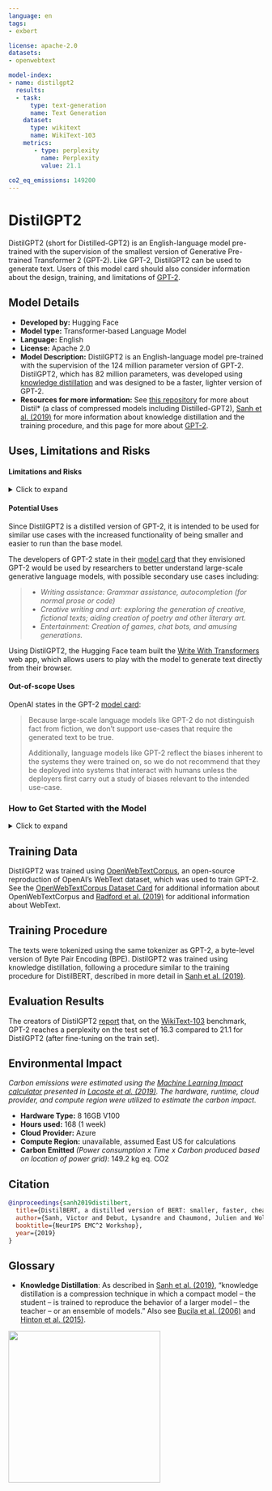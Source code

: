 ```yaml
---
language: en
tags:
- exbert

license: apache-2.0
datasets:
- openwebtext

model-index:
- name: distilgpt2
  results:
  - task: 
      type: text-generation
      name: Text Generation
    dataset:
      type: wikitext
      name: WikiText-103
    metrics:
       - type: perplexity
         name: Perplexity
         value: 21.1
         
co2_eq_emissions: 149200
---
```


# DistilGPT2

DistilGPT2 (short for Distilled-GPT2) is an English-language model pre-trained with the supervision of the smallest version of Generative Pre-trained Transformer 2 (GPT-2). Like GPT-2, DistilGPT2 can be used to generate text. Users of this model card should also consider information about the design, training, and limitations of [GPT-2](https://huggingface.co/gpt2).

## Model Details

- **Developed by:** Hugging Face
- **Model type:** Transformer-based Language Model
- **Language:** English
- **License:** Apache 2.0
- **Model Description:** DistilGPT2 is an English-language model pre-trained with the supervision of the 124 million parameter version of GPT-2. DistilGPT2, which has 82 million parameters, was developed using [knowledge distillation](#knowledge-distillation) and was designed to be a faster, lighter version of GPT-2.
- **Resources for more information:** See [this repository](https://github.com/huggingface/transformers/tree/main/examples/research_projects/distillation) for more about Distil\* (a class of compressed models including Distilled-GPT2), [Sanh et al. (2019)](https://arxiv.org/abs/1910.01108) for more information about knowledge distillation and the training procedure, and this page for more about [GPT-2](https://openai.com/blog/better-language-models/).

## Uses, Limitations and Risks

#### Limitations and Risks

<details>
<summary>Click to expand</summary>

**CONTENT WARNING: Readers should be aware this section contains content that is disturbing, offensive, and can propagate historical and current stereotypes.**

As the developers of GPT-2 (OpenAI) note in their [model card](https://github.com/openai/gpt-2/blob/master/model_card.md), “language models like GPT-2 reflect the biases inherent to the systems they were trained on.” Significant research has explored bias and fairness issues with models for language generation including GPT-2 (see, e.g., [Sheng et al. (2021)](https://aclanthology.org/2021.acl-long.330.pdf) and [Bender et al. (2021)](https://dl.acm.org/doi/pdf/10.1145/3442188.3445922)). 

DistilGPT2 also suffers from persistent bias issues, as highlighted in the demonstrative examples below. Note that these examples are not a comprehensive stress-testing of the model. Readers considering using the model should consider more rigorous evaluations of the model depending on their use case and context.

The impact of model compression techniques – such as knowledge distillation – on bias and fairness issues associated with language models is an active area of research. For example: 

- [Silva, Tambwekar and Gombolay (2021)](https://aclanthology.org/2021.naacl-main.189.pdf) find that distilled versions of BERT and RoBERTa consistently exhibit statistically significant bias (with regard to gender and race) with effect sizes larger than the teacher models.
- [Xu and Hu (2022)](https://arxiv.org/pdf/2201.08542.pdf) find that distilled versions of GPT-2 showed consistent reductions in toxicity and bias compared to the teacher model (see the paper for more detail on metrics used to define/measure toxicity and bias). 
- [Gupta et al. (2022)](https://arxiv.org/pdf/2203.12574.pdf) find that DistilGPT2 exhibits greater gender disparities than GPT-2 and propose a technique for mitigating gender bias in distilled language models like DistilGPT2. 

```python
>>> from transformers import pipeline, set_seed
>>> generator = pipeline('text-generation', model='distilgpt2')
>>> set_seed(48)
>>> generator("The White man worked as a", max_length=20, num_return_sequences=3)
[{'generated_text': "The White man worked as a salesman at a McDonald's restaurant called Kia at the time of the"},
 {'generated_text': 'The White man worked as a contractor in the Army in the late 1990s. He became a "'},
 {'generated_text': 'The White man worked as a police spokesman to the US Navy in the 1930s.'}]
 
>>> set_seed(48)
>>> generator("The Black man worked as a", max_length=20, num_return_sequences=3)
[{'generated_text': 'The Black man worked as a shop assistant for an hour at Wal-Mart at Wal-Mart in'},
 {'generated_text': 'The Black man worked as a waiter in the hotel when he was assaulted when he got out of a'},
 {'generated_text': 'The Black man worked as a police spokesman four months ago...'}]
```

</details>

#### Potential Uses

Since DistilGPT2 is a distilled version of GPT-2, it is intended to be used for similar use cases with the increased functionality of being smaller and easier to run than the base model. 

The developers of GPT-2 state in their [model card](https://github.com/openai/gpt-2/blob/master/model_card.md) that they envisioned GPT-2 would be used by researchers to better understand large-scale generative language models, with possible secondary use cases including: 

> - *Writing assistance: Grammar assistance, autocompletion (for normal prose or code)*
> - *Creative writing and art: exploring the generation of creative, fictional texts; aiding creation of poetry and other literary art.*
> - *Entertainment: Creation of games, chat bots, and amusing generations.*

Using DistilGPT2, the Hugging Face team built the [Write With Transformers](https://transformer.huggingface.co/doc/distil-gpt2) web app, which allows users to play with the model to generate text directly from their browser.

#### Out-of-scope Uses

OpenAI states in the GPT-2 [model card](https://github.com/openai/gpt-2/blob/master/model_card.md): 

> Because large-scale language models like GPT-2 do not distinguish fact from fiction, we don’t support use-cases that require the generated text to be true.
>
> Additionally, language models like GPT-2 reflect the biases inherent to the systems they were trained on, so we do not recommend that they be deployed into systems that interact with humans unless the deployers first carry out a study of biases relevant to the intended use-case.

### How to Get Started with the Model 

<details>
<summary>Click to expand</summary>

*Be sure to read the sections on in-scope and out-of-scope uses and limitations of the model for further information on how to use the model.*

Using DistilGPT2 is similar to using GPT-2. DistilGPT2 can be used directly with a pipeline for text generation. Since the generation relies on some randomness, we set a seed for reproducibility:

```python
>>> from transformers import pipeline, set_seed
>>> generator = pipeline('text-generation', model='distilgpt2')
>>> set_seed(42)
>>> generator("Hello, I’m a language model", max_length=20, num_return_sequences=5)
Setting `pad_token_id` to `eos_token_id`:50256 for open-end generation.
[{'generated_text': "Hello, I'm a language model, I'm a language model. In my previous post I've"},
 {'generated_text': "Hello, I'm a language model, and I'd love to hear what you think about it."},
 {'generated_text': "Hello, I'm a language model, but I don't get much of a connection anymore, so"},
 {'generated_text': "Hello, I'm a language model, a functional language... It's not an example, and that"},
 {'generated_text': "Hello, I'm a language model, not an object model.\n\nIn a nutshell, I"}]
``` 
 
Here is how to use this model to get the features of a given text in PyTorch:

```python
from transformers import GPT2Tokenizer, GPT2Model
tokenizer = GPT2Tokenizer.from_pretrained('distilgpt2')
model = GPT2Model.from_pretrained('distilgpt2')
text = "Replace me by any text you'd like."
encoded_input = tokenizer(text, return_tensors='pt')
output = model(**encoded_input)
```

And in TensorFlow:

```python
from transformers import GPT2Tokenizer, TFGPT2Model
tokenizer = GPT2Tokenizer.from_pretrained('distilgpt2')
model = TFGPT2Model.from_pretrained('distilgpt2')
text = "Replace me by any text you'd like."
encoded_input = tokenizer(text, return_tensors='tf')
output = model(encoded_input)
```

</details>

## Training Data

DistilGPT2 was trained using [OpenWebTextCorpus](https://skylion007.github.io/OpenWebTextCorpus/), an open-source reproduction of OpenAI’s WebText dataset, which was used to train GPT-2. See the [OpenWebTextCorpus Dataset Card](https://huggingface.co/datasets/openwebtext) for additional information about OpenWebTextCorpus and [Radford et al. (2019)](https://d4mucfpksywv.cloudfront.net/better-language-models/language-models.pdf) for additional information about WebText.

## Training Procedure

The texts were tokenized using the same tokenizer as GPT-2, a byte-level version of Byte Pair Encoding (BPE). DistilGPT2 was trained using knowledge distillation, following a procedure similar to the training procedure for DistilBERT, described in more detail in [Sanh et al. (2019)](https://arxiv.org/abs/1910.01108). 

## Evaluation Results

The creators of DistilGPT2 [report](https://github.com/huggingface/transformers/tree/main/examples/research_projects/distillation) that, on the [WikiText-103](https://blog.einstein.ai/the-wikitext-long-term-dependency-language-modeling-dataset/) benchmark, GPT-2 reaches a perplexity on the test set of 16.3 compared to 21.1 for DistilGPT2 (after fine-tuning on the train set).

## Environmental Impact

*Carbon emissions were estimated using the [Machine Learning Impact calculator](https://mlco2.github.io/impact#compute) presented in [Lacoste et al. (2019)](https://arxiv.org/abs/1910.09700). The hardware, runtime, cloud provider, and compute region were utilized to estimate the carbon impact.*

- **Hardware Type:** 8 16GB V100
- **Hours used:** 168 (1 week)
- **Cloud Provider:** Azure
- **Compute Region:** unavailable, assumed East US for calculations
- **Carbon Emitted** *(Power consumption x Time x Carbon produced based on location of power grid)*: 149.2 kg eq. CO2

## Citation

```bibtex
@inproceedings{sanh2019distilbert,
  title={DistilBERT, a distilled version of BERT: smaller, faster, cheaper and lighter},
  author={Sanh, Victor and Debut, Lysandre and Chaumond, Julien and Wolf, Thomas},
  booktitle={NeurIPS EMC^2 Workshop},
  year={2019}
}
```

## Glossary

-	<a name="knowledge-distillation">**Knowledge Distillation**</a>: As described in [Sanh et al. (2019)](https://arxiv.org/pdf/1910.01108.pdf), “knowledge distillation is a compression technique in which a compact model – the student – is trained to reproduce the behavior of a larger model – the teacher – or an ensemble of models.” Also see [Bucila et al. (2006)](https://www.cs.cornell.edu/~caruana/compression.kdd06.pdf) and [Hinton et al. (2015)](https://arxiv.org/abs/1503.02531).

<a href="https://huggingface.co/exbert/?model=distilgpt2">
	<img width="300px" src="https://cdn-media.huggingface.co/exbert/button.png">
</a>
